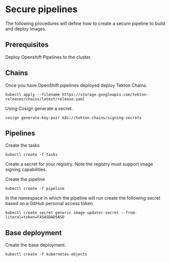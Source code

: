 # Secure pipelines
The following procedures will define how to create a secure pipeline to build and deploy images.

## Prerequisites
Deploy Openshift Pipelines to the cluster.

## Chains
Once you have OpenShift pipelines deployed deploy Tekton Chains.

```
kubectl apply --filename https://storage.googleapis.com/tekton-releases/chains/latest/release.yaml
```

Using Cosign generate a secret.
```
cosign generate-key-pair k8s://tekton-chains/signing-secrets
```

## Pipelines
Create the tasks
```
kubectl create -f tasks
```
Create a secret for your registry. Note the registry must support image signing capabilities.

Create the pipeline
```
kubectl create -f pipeline
```

In the namespace in which the pipeline will run create the following secret based on a GitHub personal access token.
```
kubectl create secret generic image-updater-secret --from-literal=token=FASASDADSASD
```

## Base deployment
Create the base deployment. 

```
kubectl create -f kubernetes-objects
